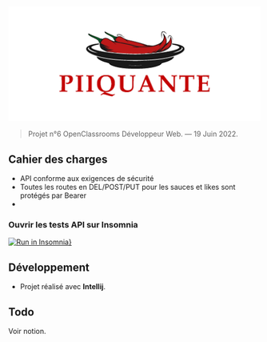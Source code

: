 ![Hot Takes logo](piiquante.png)

> Projet n°6 OpenClassrooms Développeur Web. — 19 Juin 2022.


## Cahier des charges

- API conforme aux exigences de sécurité
- Toutes les routes en DEL/POST/PUT pour les sauces et likes sont protégés par Bearer
- 

### Ouvrir les tests API sur Insomnia

[![Run in Insomnia}](https://insomnia.rest/images/run.svg)](https://insomnia.rest/run/?label=Code&uri=/insomnia.json)

## Développement

- Projet réalisé avec **Intellij**. 


## Todo 

Voir notion.
